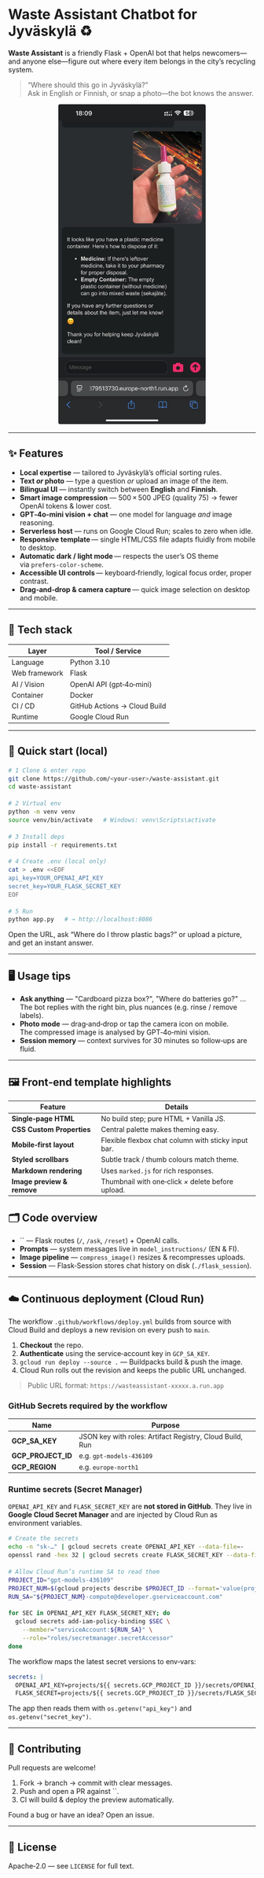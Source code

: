 # Waste Assistant Chatbot for Jyväskylä ♻️

**Waste Assistant** is a friendly Flask + OpenAI bot that helps newcomers—and anyone else—figure out where every item belongs in the city’s recycling system.

> “Where should this go in Jyväskylä?”\
> Ask in English or Finnish, or snap a photo—the bot knows the answer.

<p align="center">
  <img src="docs/demo.png" alt="Demo screenshot" width="300">
</p>

---

## ✨ Features

- **Local expertise** — tailored to Jyväskylä’s official sorting rules.
- **Text _or_ photo** — type a question *or* upload an image of the item.
- **Bilingual UI** — instantly switch between **English** and **Finnish**.
- **Smart image compression** — 500 × 500 JPEG (quality 75) → fewer OpenAI tokens & lower cost.
- **GPT‑4o‑mini vision + chat** — one model for language *and* image reasoning.
- **Serverless host** — runs on Google Cloud Run; scales to zero when idle.
- **Responsive template** — single HTML/CSS file adapts fluidly from mobile to desktop.
- **Automatic dark / light mode** — respects the user’s OS theme via `prefers‑color‑scheme`.
- **Accessible UI controls** — keyboard‑friendly, logical focus order, proper contrast.
- **Drag‑and‑drop & camera capture** — quick image selection on desktop and mobile.

---

## 🔧 Tech stack

| Layer         | Tool / Service               |
| ------------- | ---------------------------- |
| Language      | Python 3.10                  |
| Web framework | Flask                        |
| AI / Vision   | OpenAI API (gpt‑4o‑mini)     |
| Container     | Docker                       |
| CI / CD       | GitHub Actions → Cloud Build |
| Runtime       | Google Cloud Run             |

---

## 🚀 Quick start (local)

```bash
# 1 Clone & enter repo
git clone https://github.com/<your‑user>/waste-assistant.git
cd waste-assistant

# 2 Virtual env
python -m venv venv
source venv/bin/activate   # Windows: venv\Scripts\activate

# 3 Install deps
pip install -r requirements.txt

# 4 Create .env (local only)
cat > .env <<EOF
api_key=YOUR_OPENAI_API_KEY
secret_key=YOUR_FLASK_SECRET_KEY
EOF

# 5 Run
python app.py   # → http://localhost:8086
```

Open the URL, ask “Where do I throw plastic bags?” or upload a picture, and get an instant answer.

---

## 🖥️ Usage tips

- **Ask anything** — "Cardboard pizza box?", "Where do batteries go?" …\
  The bot replies with the right bin, plus nuances (e.g. rinse / remove labels).
- **Photo mode** — drag‑and‑drop or tap the camera icon on mobile.\
  The compressed image is analysed by GPT‑4o‑mini vision.
- **Session memory** — context survives for 30 minutes so follow‑ups are fluid.

---

## 🖼️ Front‑end template highlights

| Feature | Details |
| ------- | ------- |
| **Single‑page HTML** | No build step; pure HTML + Vanilla JS. |
| **CSS Custom Properties** | Central palette makes theming easy. |
| **Mobile‑first layout** | Flexible flexbox chat column with sticky input bar. |
| **Styled scrollbars** | Subtle track / thumb colours match theme. |
| **Markdown rendering** | Uses `marked.js` for rich responses. |
| **Image preview & remove** | Thumbnail with one‑click _×_ delete before upload. |

## 🗂️ Code overview

- `` — Flask routes (`/`, `/ask`, `/reset`) + OpenAI calls.
- **Prompts** — system messages live in `model_instructions/` (EN & FI).
- **Image pipeline** — `compress_image()` resizes & recompresses uploads.
- **Session** — Flask‑Session stores chat history on disk (`./flask_session`).

---

## ☁️ Continuous deployment (Cloud Run)

The workflow `.github/workflows/deploy.yml` builds from source with Cloud Build and deploys a new revision on every push to `main`.

1. **Checkout** the repo.
2. **Authenticate** using the service‑account key in `GCP_SA_KEY`.
3. `gcloud run deploy --source .` — Buildpacks build & push the image.
4. Cloud Run rolls out the revision and keeps the public URL unchanged.

> Public URL format: `https://wasteassistant‑xxxxx.a.run.app`

### GitHub Secrets required by the workflow

| Name                 | Purpose                                                  |
| -------------------- | -------------------------------------------------------- |
| **GCP\_SA\_KEY**     | JSON key with roles: Artifact Registry, Cloud Build, Run |
| **GCP\_PROJECT\_ID** | e.g. `gpt-models-436109`                                 |
| **GCP\_REGION**      | e.g. `europe-north1`                                     |

### Runtime secrets (Secret Manager)

`OPENAI_API_KEY` and `FLASK_SECRET_KEY` are **not stored in GitHub**. They live in **Google Cloud Secret Manager** and are injected by Cloud Run as environment variables.

```bash
# Create the secrets
echo -n "sk-…" | gcloud secrets create OPENAI_API_KEY --data-file=-
openssl rand -hex 32 | gcloud secrets create FLASK_SECRET_KEY --data-file=-

# Allow Cloud Run’s runtime SA to read them
PROJECT_ID="gpt-models-436109"
PROJECT_NUM=$(gcloud projects describe $PROJECT_ID --format='value(projectNumber)')
RUN_SA="${PROJECT_NUM}-compute@developer.gserviceaccount.com"

for SEC in OPENAI_API_KEY FLASK_SECRET_KEY; do
  gcloud secrets add-iam-policy-binding $SEC \
    --member="serviceAccount:${RUN_SA}" \
    --role="roles/secretmanager.secretAccessor"
done
```

The workflow maps the latest secret versions to env‑vars:

```yaml
secrets: |
  OPENAI_API_KEY=projects/${{ secrets.GCP_PROJECT_ID }}/secrets/OPENAI_API_KEY:latest
  FLASK_SECRET=projects/${{ secrets.GCP_PROJECT_ID }}/secrets/FLASK_SECRET_KEY:latest
```

The app then reads them with `os.getenv("api_key")` and `os.getenv("secret_key")`.

---

## 🤝 Contributing

Pull requests are welcome!

1. Fork → branch → commit with clear messages.
2. Push and open a PR against ``.
3. CI will build & deploy the preview automatically.

Found a bug or have an idea? Open an issue.

---

## 📄 License

Apache‑2.0 — see `LICENSE` for full text.


